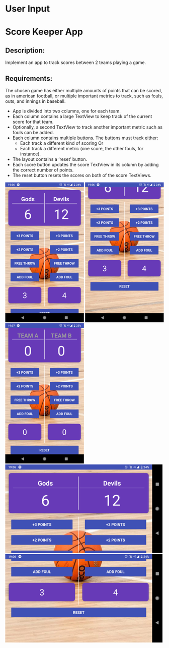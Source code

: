 
# User Input

# Score Keeper App

## Description: 
Implement an app to track scores between 2 teams playing a game.

## Requirements:
The chosen game has either multiple amounts of points that can be scored, as in american football, or multiple important metrics to track, such as fouls, outs, and innings in baseball.
* App is divided into two columns, one for each team.
* Each column contains a large TextView to keep track of the current score for that team.
* Optionally, a second TextView to track another important metric such as fouls can be added.
* Each column contains multiple buttons. The buttons must track either:
  * Each track a different kind of scoring
    Or
  * Each track a different metric (one score, the other fouls, for instance).
* The layout contains a ‘reset’ button.
* Each score button updates the score TextView in its column by adding the correct number of points.
* The reset button resets the scores on both of the score TextViews.

<img src="https://github.com/Limmonica/ScoreKeeper/blob/master/Udacity-ScoreKeeper-P1.png"  width="250" height=""> <img src="https://github.com/Limmonica/ScoreKeeper/blob/master/Udacity-ScoreKeeper-P2.png"  width="250" height=""> <img src="https://github.com/Limmonica/ScoreKeeper/blob/master/Udacity-ScoreKeeper-P3.png"  width="250" height=""> 
<img src="https://github.com/Limmonica/ScoreKeeper/blob/master/Udacity-ScoreKeeper-L1.png"  width="500" height=""> <img src="https://github.com/Limmonica/ScoreKeeper/blob/master/Udacity-ScoreKeeper-L2.png"  width="500" height=""> 

